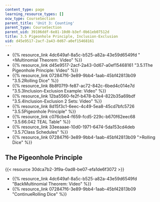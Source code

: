 ```yaml
---
content_type: page
learning_resource_types: []
ocw_type: CourseSection
parent_title: 'Unit 3: Counting'
parent_type: CourseSection
parent_uid: 39106ddf-6e81-10d0-b3ef-0b61eb07512d
title: 3.5 Pigeonhole Principle, Inclusion-Exclusion
uid: d45e9517-2acf-2a43-0d67-a0ef15468161
---
```


*   {{% resource_link 4dc649af-8a5c-b525-a82a-43e59d6549fd "\<Multinomial Theorem: Video" %}}
*   {{% resource_link d45e9517-2acf-2a43-0d67-a0ef15468161 "3.5.1The Pigeonhole Principle: Video" %}}
*   {{% resource_link 072847f6-3e89-9bb4-1aab-45bf42813b09 "3.5.2Rolling Dice" %}}
*   {{% resource_link 8b8f07f9-fe87-ac72-842c-6bed4c014e7d "3.5.3Inclusion-Exclusion Example: Video" %}}
*   {{% resource_link 12ba5560-fe2f-b478-b3e4-822b35a69bdf "3.5.4Inclusion-Exclusion 2 Sets: Video" %}}
*   {{% resource_link 8d15f3c1-6eec-4c49-5ea8-45cd7bfc5726 "3.5.5Pigeonhole Principle" %}}
*   {{% resource_link c076cbe4-f659-fcd5-229c-b670f62eec68 "3.5.66.042 TEAL Table" %}}
*   {{% resource_link 33eeaaae-10d0-1971-6474-5da153cd4deb "3.5.7Class Schedules" %}}
*   {{% resource_link 072847f6-3e89-9bb4-1aab-45bf42813b09 "\>Rolling Dice" %}}

The Pigeonhole Principle
------------------------

{{< resource 30dca7b2-3f9a-0ad8-be07-efa1de6f3072 >}}

*   {{% resource_link 4dc649af-8a5c-b525-a82a-43e59d6549fd "BackMultinomial Theorem: Video" %}}
*   {{% resource_link 072847f6-3e89-9bb4-1aab-45bf42813b09 "ContinueRolling Dice" %}}